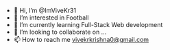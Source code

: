 - 👋 Hi, I’m @ImViveKr31
- 👀 I’m interested in Football
- 🌱 I’m currently learning Full-Stack Web development
- 💞️ I’m looking to collaborate on ...
- 📫 How to reach me vivekrkrishna0@gmail.com

<!---
ImViveKr31/ImViveKr31 is a ✨ special ✨ repository because its `README.md` (this file) appears on your GitHub profile.
You can click the Preview link to take a look at your changes.
--->
